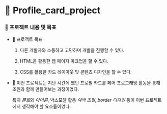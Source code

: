 # 🌳 Profile_card_project

### 🧩 프로젝트 내용 및 목표

* 🌿 프로젝트 목표

    1. 다른 개발자와 소통하고 고민하며 개발을 진행할 수 있다.

    2. HTML을 활용한 웹 페이지 마크업을 할 수 있다.

    3. CSS를 활용한 카드 레이아웃 및 콘텐츠 디자인을 할 수 있다.

* 💚 이번 프로젝트는 지난 시간에 했던 프로필 카드를 페어 프로그래밍 활동을 통해 조원과 함께 만들어보는 과정이었다.

    특히 *폰트*와 *아이콘*, 박스모델 활용 *여백 조절*, *border 디자인* 등이 이번 프로젝트에서 생각해야 할 요소들이었다.
